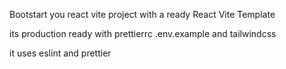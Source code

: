 Bootstart you react vite project with a ready React Vite Template

its production  ready with prettierrc .env.example and tailwindcss

it uses eslint and prettier